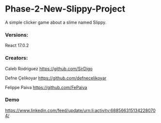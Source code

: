 # Phase-2-New-Slippy-Project

A simple clicker game about a slime named Slippy. 



### Versions:
React 17.0.2

### Creators:
Caleb Rodriguez
https://github.com/SirDigo

Defne Çelikoyar
https://github.com/defnecelikoyar

Felippe Paiva
https://github.com/FePaiva


### Demo

https://www.linkedin.com/feed/update/urn:li:activity:6885663151342280704/

